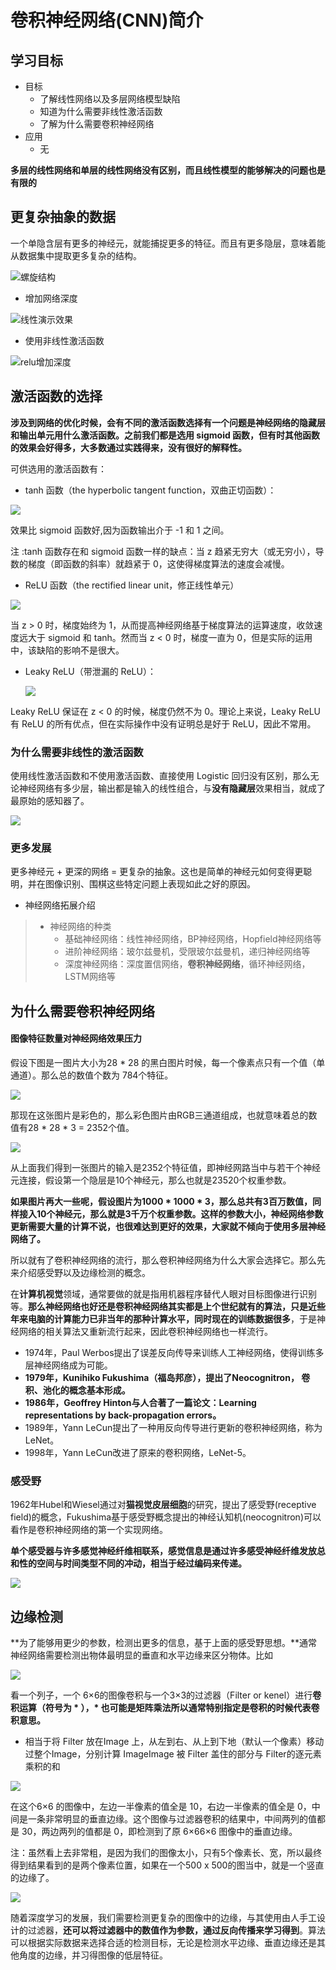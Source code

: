 # 卷积神经网络(CNN)简介

## 学习目标

- 目标
  - 了解线性网络以及多层网络模型缺陷
  - 知道为什么需要非线性激活函数
  - 了解为什么需要卷积神经网络
- 应用
  - 无

**多层的线性网络和单层的线性网络没有区别，而且线性模型的能够解决的问题也是有限的**

## 更复杂抽象的数据

一个单隐含层有更多的神经元，就能捕捉更多的特征。而且有更多隐层，意味着能从数据集中提取更多复杂的结构。

![螺旋结构](/img/articial/螺旋结构.png)

* 增加网络深度

![线性演示效果](/img/articial/线性演示效果.png)

* 使用非线性激活函数

![relu增加深度](/img/articial/relu增加深度.png)

##  激活函数的选择

**涉及到网络的优化时候，会有不同的激活函数选择有一个问题是神经网络的隐藏层和输出单元用什么激活函数。之前我们都是选用 sigmoid 函数，但有时其他函数的效果会好得多，大多数通过实践得来，没有很好的解释性。**

可供选用的激活函数有：

- tanh 函数（the hyperbolic tangent function，双曲正切函数）：

![](/img/articial/tanh.png)

效果比 sigmoid 函数好,因为函数输出介于 -1 和 1 之间。

注 :tanh 函数存在和 sigmoid 函数一样的缺点：当 z 趋紧无穷大（或无穷小），导数的梯度（即函数的斜率）就趋紧于 0，这使得梯度算法的速度会减慢。

- ReLU 函数（the rectified linear unit，修正线性单元）

![](/img/articial/relu.png)

当 z > 0 时，梯度始终为 1，从而提高神经网络基于梯度算法的运算速度，收敛速度远大于 sigmoid 和 tanh。然而当 z < 0 时，梯度一直为 0，但是实际的运用中，该缺陷的影响不是很大。

- Leaky ReLU（带泄漏的 ReLU）：

  ![](/img/articial/leakyrelu.png)

Leaky ReLU 保证在 z < 0 的时候，梯度仍然不为 0。理论上来说，Leaky ReLU 有 ReLU 的所有优点，但在实际操作中没有证明总是好于 ReLU，因此不常用。

###  为什么需要非线性的激活函数

使用线性激活函数和不使用激活函数、直接使用 Logistic 回归没有区别，那么无论神经网络有多少层，输出都是输入的线性组合，与**没有隐藏层**效果相当，就成了最原始的感知器了。

![](/img/articial/非线性激活函数.png)

### 更多发展

更多神经元 + 更深的网络 = 更复杂的抽象。这也是简单的神经元如何变得更聪明，并在图像识别、围棋这些特定问题上表现如此之好的原因。

- 神经网络拓展介绍

> - 神经网络的种类
>   - 基础神经网络：线性神经网络，BP神经网络，Hopfield神经网络等﻿
>   - 进阶神经网络：玻尔兹曼机，受限玻尔兹曼机，递归神经网络等﻿
>   - 深度神经网络：深度置信网络，**卷积神经网络**，循环神经网络，LSTM网络等

## 为什么需要卷积神经网络

#### 图像特征数量对神经网络效果压力

假设下图是一图片大小为28 * 28 的黑白图片时候，每一个像素点只有一个值（单通道）。那么总的数值个数为 784个特征。

![](/img/articial/黑色图片.png)

那现在这张图片是彩色的，那么彩色图片由RGB三通道组成，也就意味着总的数值有28 * 28 * 3 = 2352个值。

![](/img/articial/彩色图片.png)

从上面我们得到一张图片的输入是2352个特征值，即神经网路当中与若干个神经元连接，假设第一个隐层是10个神经元，那么也就是23520个权重参数。

**如果图片再大一些呢，假设图片为1000 * 1000 * 3，那么总共有3百万数值，同样接入10个神经元，那么就是3千万个权重参数。这样的参数大小，神经网络参数更新需要大量的计算不说，也很难达到更好的效果，大家就不倾向于使用多层神经网络了。**

所以就有了卷积神经网络的流行，那么卷积神经网络为什么大家会选择它。那么先来介绍感受野以及边缘检测的概念。

在**计算机视觉**领域，通常要做的就是指用机器程序替代人眼对目标图像进行识别等。**那么神经网络也好还是卷积神经网络其实都是上个世纪就有的算法，只是近些年来电脑的计算能力已非当年的那种计算水平，同时现在的训练数据很多**，于是神经网络的相关算法又重新流行起来，因此卷积神经网络也一样流行。

- 1974年，Paul Werbos提出了误差反向传导来训练人工神经网络，使得训练多层神经网络成为可能。
- **1979年，Kunihiko Fukushima（福岛邦彦），提出了Neocognitron， 卷积、池化的概念基本形成。**
- **1986年，Geoffrey Hinton与人合著了一篇论文：Learning representations by back-propagation errors。**
- 1989年，Yann LeCun提出了一种用反向传导进行更新的卷积神经网络，称为LeNet。
- 1998年，Yann LeCun改进了原来的卷积网络，LeNet-5。

### 感受野

1962年Hubel和Wiesel通过对**猫视觉皮层细胞**的研究，提出了感受野(receptive field)的概念，Fukushima基于感受野概念提出的神经认知机(neocognitron)可以看作是卷积神经网络的第一个实现网络。

**单个感受器与许多感觉神经纤维相联系，感觉信息是通过许多感受神经纤维发放总和性的空间与时间类型不同的冲动，相当于经过编码来传递。**

![](/img/articial/节细胞感受野模式图.png)

## 边缘检测

**为了能够用更少的参数，检测出更多的信息，基于上面的感受野思想。**通常神经网络需要检测出物体最明显的垂直和水平边缘来区分物体。比如

![](/img/articial/垂直特征水平特征.png)

看一个列子，一个 6×6的图像卷积与一个3×3的过滤器（Filter or kenel）进行**卷积运算（符号为 * ），* 也可能是矩阵乘法所以通常特别指定是卷积的时候代表卷积意思。**

- 相当于将 Filter 放在Image 上，从左到右、从上到下地（默认一个像素）移动过整个Image，分别计算 ImageImage 被 Filter 盖住的部分与 Filter的逐元素乘积的和

![](/img/articial/卷积边缘检测.png)

在这个6×6 的图像中，左边一半像素的值全是 10，右边一半像素的值全是 0，中间是一条非常明显的垂直边缘。这个图像与过滤器卷积的结果中，中间两列的值都是 30，两边两列的值都是 0，即检测到了原 6×66×6 图像中的垂直边缘。

注：虽然看上去非常粗，是因为我们的图像太小，只有5个像素长、宽，所以最终得到结果看到的是两个像素位置，如果在一个500 x 500的图当中，就是一个竖直的边缘了。

![](/img/articial/边缘图示.png)



随着深度学习的发展，我们需要检测更复杂的图像中的边缘，与其使用由人手工设计的过滤器，**还可以将过滤器中的数值作为参数，通过反向传播来学习得到**。算法可以根据实际数据来选择合适的检测目标，无论是检测水平边缘、垂直边缘还是其他角度的边缘，并习得图像的低层特征。









